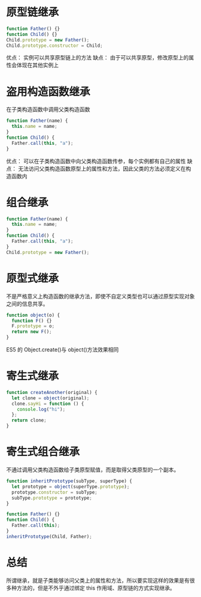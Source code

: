 # 原型链继承

```javascript
function Father() {}
function Child() {}
Child.prototype = new Father();
Child.prototype.constructor = Child;
```

优点： 实例可以共享原型链上的方法
缺点： 由于可以共享原型，修改原型上的属性会体现在其他实例上

# 盗用构造函数继承

在子类构造函数中调用父类构造函数

```javascript
function Father(name) {
  this.name = name;
}
function Child() {
  Father.call(this, "a");
}
```

优点： 可以在子类构造函数中向父类构造函数传参，每个实例都有自己的属性
缺点： 无法访问父类构造函数原型上的属性和方法，因此父类的方法必须定义在构造函数内

# 组合继承

```javascript
function Father(name) {
  this.name = name;
}
function Child() {
  Father.call(this, "a");
}
Child.prototype = new Father();
```

# 原型式继承

不是严格意义上构造函数的继承方法，即使不自定义类型也可以通过原型实现对象之间的信息共享。

```javascript
function object(o) {
  function F() {}
  F.prototype = o;
  return new F();
}
```

ES5 的 Object.create()与 object()方法效果相同

# 寄生式继承

```javascript
function createAnother(original) {
  let clone = object(original);
  clone.sayHi = function () {
    console.log("hi");
  };
  return clone;
}
```

# 寄生式组合继承

不通过调用父类构造函数给子类原型赋值，而是取得父类原型的一个副本。

```javascript
function inheritPrototype(subType, superType) {
  let prototype = object(superType.prototype);
  prototype.constructor = subType;
  subType.prototype = prototype;
}

function Father() {}
function Child() {
  Father.call(this);
}
inheritPrototype(Child, Father);
```

# 总结

所谓继承，就是子类能够访问父类上的属性和方法，所以要实现这样的效果是有很多种方法的，但是不外乎通过绑定 this 作用域、原型链的方式实现继承。
